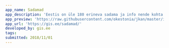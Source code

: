 ```yaml
---
app_name: Sadamad
app_description: 'Eestis on üle 180 erineva sadama ja info nende kohta on olemas Sadamaregistris. Parema ülevaate jaoks koostasin eraldi kaardirakenduse. PHP skriptiga kogusin andmebaasi ühte GeoJSON faili ja kuvasin Leafleti kaardirakendusele. Markeritele klikkides näeb iga sadama kohta infot omaniku, sadamakapteni ja veesõidukite kohta.'
app_preview: 'https://raw.githubusercontent.com/okestonia/jkan/master/img/sadamad.PNG'
app_url: 'https://gis.ee/sadamad/'
developed_by: gis.ee
tags:
submitted: 2018/11/01
---
```

